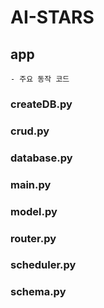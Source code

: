 # AI-STARS

## app
    - 주요 동작 코드
### createDB.py
### crud.py
### database.py
### main.py
### model.py
### router.py
### scheduler.py
### schema.py
